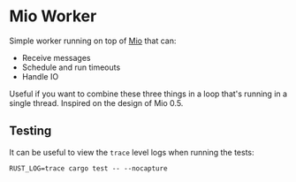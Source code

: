# Mio Worker

Simple worker running on top of [Mio](https://github.com/tokio-rs/mio) that can:

 * Receive messages
 * Schedule and run timeouts
 * Handle IO

Useful if you want to combine these three things in a loop that's
running in a single thread. Inspired on the design of Mio 0.5.

## Testing

It can be useful to view the `trace` level logs when running the tests:

```
RUST_LOG=trace cargo test -- --nocapture
```
